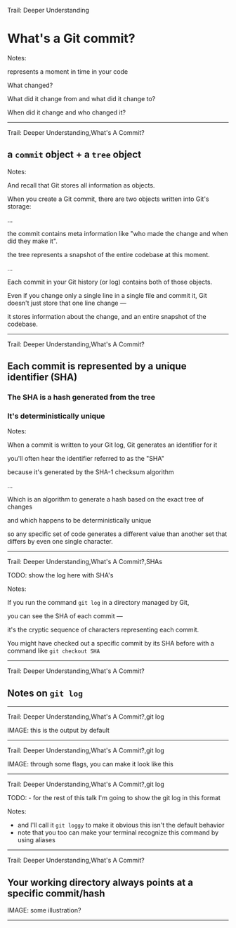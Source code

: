 Trail: Deeper Understanding

# What's a Git commit?

Notes:

represents a moment in time in your code

What changed?

What did it change from and what did it change to?

When did it change and who changed it?

---

Trail: Deeper Understanding,What's A Commit?

## a **`commit`** object + a **`tree`** object

Notes:

And recall that Git stores all information as objects.

When you create a Git commit, there are two objects written into Git's storage:

...

the commit contains meta information like "who made the change and when did they make it".

the tree represents a snapshot of the entire codebase at this moment.

...

Each commit in your Git history (or log) contains both of those objects.

Even if you change only a single line in a single file and commit it, Git doesn't just store that one line change —

it stores information about the change, and an entire snapshot of the codebase.

---

Trail: Deeper Understanding,What's A Commit?

## Each commit is represented by a **unique identifier** (SHA)

### The SHA is a hash generated from the tree

<!-- .element: class="fragment" -->

### It's deterministically unique

<!-- .element: class="fragment" -->

Notes:

When a commit is written to your Git log, Git generates an identifier for it

you'll often hear the identifier referred to as the "SHA"

because it's generated by the SHA-1 checksum algorithm

...

Which is an algorithm to generate a hash based on the exact tree of changes

and which happens to be deterministically unique

so any specific set of code generates a different value than another set that differs by even one single character.

---

Trail: Deeper Understanding,What's A Commit?,SHAs

TODO: show the log here with SHA's

Notes:

If you run the command `git log` in a directory managed by Git,

you can see the SHA of each commit —

it's the cryptic sequence of characters representing each commit.

You might have checked out a specific commit by its SHA before with a command like `git checkout SHA`

---

Trail: Deeper Understanding,What's A Commit?

## Notes on `git log`

---

Trail: Deeper Understanding,What's A Commit?,git log

IMAGE: this is the output by default

---

Trail: Deeper Understanding,What's A Commit?,git log

IMAGE: through some flags, you can make it look like this

---

Trail: Deeper Understanding,What's A Commit?,git log

TODO: - for the rest of this talk I'm going to show the git log in this format

Notes:

- and I'll call it `git loggy` to make it obvious this isn't the default behavior
- note that you too can make your terminal recognize this command by using aliases

---

Trail: Deeper Understanding,What's A Commit?

## Your working directory always points at a specific commit/hash

IMAGE: some illustration?

---
